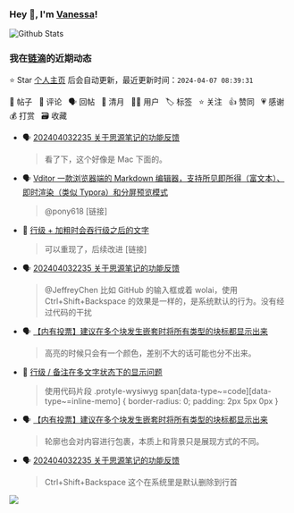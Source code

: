 ### Hey 👋, I'm [Vanessa](http://vanessa.b3log.org/)!

![Github Stats](https://github-readme-stats.vercel.app/api?username=Vanessa219&show_icons=true)

<!--events start -->

### 我在[链滴](https://ld246.com)的近期动态

⭐️ Star [个人主页](https://github.com/Vanessa219/Vanessa219) 后会自动更新，最近更新时间：`2024-04-07 08:39:31`

📝 帖子 &nbsp; 💬 评论 &nbsp; 🗣 回帖 &nbsp; 🌙 清月 &nbsp; 👨‍💻 用户 &nbsp; 🏷️ 标签 &nbsp; ⭐️ 关注 &nbsp; 👍 赞同 &nbsp; 💗 感谢 &nbsp; 💰 打赏 &nbsp; 🗃 收藏

* 🗣 [202404032235 关于思源笔记的功能反馈](https://ld246.com/article/1712155871685/comment/1712404849576#comments)

  > 看了下，这个好像是 Mac 下面的。
* 🗣 [Vditor 一款浏览器端的 Markdown 编辑器，支持所见即所得（富文本）、即时渲染（类似 Typora）和分屏预览模式](https://ld246.com/article/1549638745630/comment/1712208954537#comments)

  > @pony618 [链接]
* 💬 [行级 + 加粗时会吞行级之后的文字](https://ld246.com/article/1712392725631/comment/1712404484726#comments)

  > 可以重现了，后续改进 [链接]
* 🗣 [202404032235 关于思源笔记的功能反馈](https://ld246.com/article/1712155871685/comment/1712327399783#comments)

  > @JeffreyChen 比如 GitHub 的输入框或着 wolai，使用 Ctrl+Shift+Backspace 的效果是一样的，是系统默认的行为。没有经过代码的干扰
* 🗣 [【内有投票】建议在多个块发生嵌套时将所有类型的块标都显示出来](https://ld246.com/article/1711588982750/comment/1712376257185#comments)

  > 高亮的时候只会有一个颜色，差别不大的话可能也分不出来。
* 💬 [行级 / 备注在多文字状态下的显示问题](https://ld246.com/article/1712390983120/comment/1712403816522#comments)

  > 使用代码片段 .protyle-wysiwyg span[data-type~=code][data-type~=inline-memo] { border-radius: 0; padding: 2px 5px 0px }
* 🗣 [【内有投票】建议在多个块发生嵌套时将所有类型的块标都显示出来](https://ld246.com/article/1711588982750/comment/1712371671787#comments)

  > 轮廓也会对内容进行包裹，本质上和背景只是展现方式的不同。
* 🗣 [202404032235 关于思源笔记的功能反馈](https://ld246.com/article/1712155871685/comment/1712327399783#comments)

  > Ctrl+Shift+Backspace 这个在系统里是默认删除到行首


<!--events end -->

<a title="Hits" target="_blank" href="https://github.com/Vanessa219/Vanessa219"><img src="https://hits.b3log.org/Vanessa219/Vanessa219.svg"></a>
